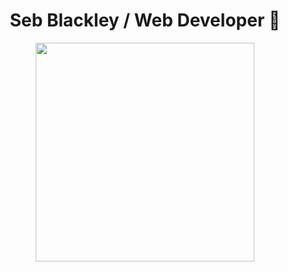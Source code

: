 
<h1 align='center'>
   Seb Blackley / Web Developer 🐧
</h1>

<p align='center'>
  <a href="#"><img src="https://github-readme-stats.vercel.app/api?username=seabass118&show_icons=true&count_private=true&theme=dark" width="350"></a>
</p>
